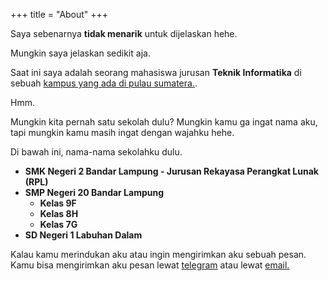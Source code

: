 +++
title = "About"
+++

Saya sebenarnya **tidak menarik** untuk dijelaskan hehe.

Mungkin saya jelaskan sedikit aja.

Saat ini saya adalah seorang mahasiswa jurusan **Teknik Informatika** di sebuah [kampus yang ada di pulau sumatera.](https://www.itera.ac.id/).

Hmm.

Mungkin kita pernah satu sekolah dulu? Mungkin kamu ga ingat nama aku, tapi mungkin kamu masih ingat dengan wajahku hehe.

Di bawah ini, nama-nama sekolahku dulu.

- **SMK Negeri 2 Bandar Lampung - Jurusan Rekayasa Perangkat Lunak (RPL)**
- **SMP Negeri 20 Bandar Lampung**
  - **Kelas 9F**
  - **Kelas 8H**
  - **Kelas 7G**
- **SD Negeri 1 Labuhan Dalam**

Kalau kamu merindukan aku atau ingin mengirimkan aku sebuah pesan. Kamu bisa mengirimkan aku pesan lewat [telegram](https://t.me/andikadinata) atau lewat [email.](mailto:halo@andikadinata.tech)
